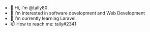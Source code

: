 - 👋 Hi, I’m @tally80
- 👀 I’m interested in software development and Web Development
- 🌱 I’m currently learning Laravel
- 📫 How to reach me: tally#2341

<!---
tally80/tally80 is a ✨ special ✨ repository because its `README.md` (this file) appears on your GitHub profile.
You can click the Preview link to take a look at your changes.
--->
